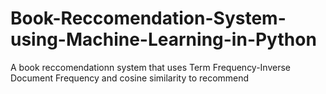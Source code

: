 # Book-Reccomendation-System-using-Machine-Learning-in-Python
A book reccomendationn system that uses Term Frequency-Inverse Document Frequency and cosine similarity to recommend
